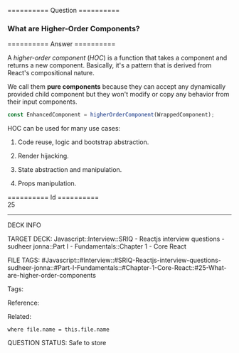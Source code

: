 ========== Question ==========  

### What are Higher-Order Components?  

========== Answer ==========  

A _higher-order component_ (_HOC_) is a function that takes a component and returns a new component. Basically, it's a pattern that is derived from React's compositional nature.

We call them **pure components** because they can accept any dynamically provided child component but they won't modify or copy any behavior from their input components.

```javascript
const EnhancedComponent = higherOrderComponent(WrappedComponent);
```

HOC can be used for many use cases:

1. Code reuse, logic and bootstrap abstraction.

2. Render hijacking.

3. State abstraction and manipulation.

4. Props manipulation.

========== Id ==========  
25

---

DECK INFO

TARGET DECK: Javascript::Interview::SRIQ - Reactjs interview questions - sudheer jonna::Part I - Fundamentals::Chapter 1 - Core React

FILE TAGS: #Javascript::#Interview::#SRIQ-Reactjs-interview-questions-sudheer-jonna::#Part-I-Fundamentals::#Chapter-1-Core-React::#25-What-are-higher-order-components

Tags:

Reference:

Related:

```dataview
where file.name = this.file.name
```
QUESTION STATUS: Safe to store
